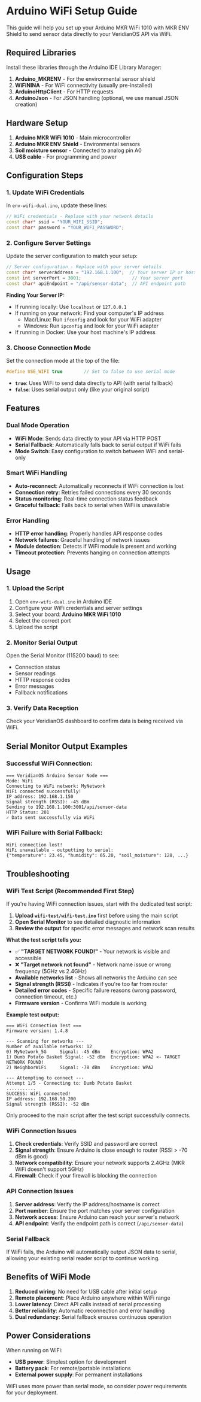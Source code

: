 # Arduino WiFi Setup Guide

This guide will help you set up your Arduino MKR WiFi 1010 with MKR ENV Shield to send sensor data directly to your VeridianOS API via WiFi.

## Required Libraries

Install these libraries through the Arduino IDE Library Manager:

1. **Arduino_MKRENV** - For the environmental sensor shield
2. **WiFiNINA** - For WiFi connectivity (usually pre-installed)
3. **ArduinoHttpClient** - For HTTP requests
4. **ArduinoJson** - For JSON handling (optional, we use manual JSON creation)

## Hardware Setup

1. **Arduino MKR WiFi 1010** - Main microcontroller
2. **Arduino MKR ENV Shield** - Environmental sensors
3. **Soil moisture sensor** - Connected to analog pin A0
4. **USB cable** - For programming and power

## Configuration Steps

### 1. Update WiFi Credentials

In `env-wifi-dual.ino`, update these lines:

```cpp
// WiFi credentials - Replace with your network details
const char* ssid = "YOUR_WIFI_SSID";
const char* password = "YOUR_WIFI_PASSWORD";
```

### 2. Configure Server Settings

Update the server configuration to match your setup:

```cpp
// Server configuration - Replace with your server details
const char* serverAddress = "192.168.1.100";  // Your server IP or hostname
const int serverPort = 3001;                   // Your server port
const char* apiEndpoint = "/api/sensor-data";  // API endpoint path
```

**Finding Your Server IP:**
- If running locally: Use `localhost` or `127.0.0.1`
- If running on your network: Find your computer's IP address
  - Mac/Linux: Run `ifconfig` and look for your WiFi adapter
  - Windows: Run `ipconfig` and look for your WiFi adapter
- If running in Docker: Use your host machine's IP address

### 3. Choose Connection Mode

Set the connection mode at the top of the file:

```cpp
#define USE_WIFI true        // Set to false to use serial mode
```

- **`true`**: Uses WiFi to send data directly to API (with serial fallback)
- **`false`**: Uses serial output only (like your original script)

## Features

### Dual Mode Operation
- **WiFi Mode**: Sends data directly to your API via HTTP POST
- **Serial Fallback**: Automatically falls back to serial output if WiFi fails
- **Mode Switch**: Easy configuration to switch between WiFi and serial-only

### Smart WiFi Handling
- **Auto-reconnect**: Automatically reconnects if WiFi connection is lost
- **Connection retry**: Retries failed connections every 30 seconds
- **Status monitoring**: Real-time connection status feedback
- **Graceful fallback**: Falls back to serial when WiFi is unavailable

### Error Handling
- **HTTP error handling**: Properly handles API response codes
- **Network failures**: Graceful handling of network issues
- **Module detection**: Detects if WiFi module is present and working
- **Timeout protection**: Prevents hanging on connection attempts

## Usage

### 1. Upload the Script
1. Open `env-wifi-dual.ino` in Arduino IDE
2. Configure your WiFi credentials and server settings
3. Select your board: **Arduino MKR WiFi 1010**
4. Select the correct port
5. Upload the script

### 2. Monitor Serial Output
Open the Serial Monitor (115200 baud) to see:
- Connection status
- Sensor readings
- HTTP response codes
- Error messages
- Fallback notifications

### 3. Verify Data Reception
Check your VeridianOS dashboard to confirm data is being received via WiFi.

## Serial Monitor Output Examples

### Successful WiFi Connection:
```
=== VeridianOS Arduino Sensor Node ===
Mode: WiFi
Connecting to WiFi network: MyNetwork
WiFi connected successfully!
IP address: 192.168.1.150
Signal strength (RSSI): -45 dBm
Sending to 192.168.1.100:3001/api/sensor-data
HTTP Status: 201
✓ Data sent successfully via WiFi
```

### WiFi Failure with Serial Fallback:
```
WiFi connection lost!
WiFi unavailable - outputting to serial:
{"temperature": 23.45, "humidity": 65.20, "soil_moisture": 128, ...}
```

## Troubleshooting

### WiFi Test Script (Recommended First Step)

If you're having WiFi connection issues, start with the dedicated test script:

1. **Upload `wifi-test/wifi-test.ino`** first before using the main script
2. **Open Serial Monitor** to see detailed diagnostic information
3. **Review the output** for specific error messages and network scan results

**What the test script tells you:**
- ✅ **"TARGET NETWORK FOUND!"** - Your network is visible and accessible
- ❌ **"Target network not found"** - Network name issue or wrong frequency (5GHz vs 2.4GHz)
- **Available networks list** - Shows all networks the Arduino can see
- **Signal strength (RSSI)** - Indicates if you're too far from router
- **Detailed error codes** - Specific failure reasons (wrong password, connection timeout, etc.)
- **Firmware version** - Confirms WiFi module is working

**Example test output:**
```
=== WiFi Connection Test ===
Firmware version: 1.4.8

--- Scanning for networks ---
Number of available networks: 12
0) MyNetwork_5G     Signal: -45 dBm    Encryption: WPA2
1) Dumb Potato Basket Signal: -52 dBm  Encryption: WPA2 <- TARGET NETWORK FOUND!
2) NeighborWiFi     Signal: -78 dBm    Encryption: WPA2

--- Attempting to connect ---
Attempt 1/5 - Connecting to: Dumb Potato Basket
...........
SUCCESS: WiFi connected!
IP address: 192.168.50.200
Signal strength (RSSI): -52 dBm
```

Only proceed to the main script after the test script successfully connects.

### WiFi Connection Issues
1. **Check credentials**: Verify SSID and password are correct
2. **Signal strength**: Ensure Arduino is close enough to router (RSSI > -70 dBm is good)
3. **Network compatibility**: Ensure your network supports 2.4GHz (MKR WiFi doesn't support 5GHz)
4. **Firewall**: Check if your firewall is blocking the connection

### API Connection Issues
1. **Server address**: Verify the IP address/hostname is correct
2. **Port number**: Ensure the port matches your server configuration
3. **Network access**: Ensure Arduino can reach your server's network
4. **API endpoint**: Verify the endpoint path is correct (`/api/sensor-data`)

### Serial Fallback
If WiFi fails, the Arduino will automatically output JSON data to serial, allowing your existing serial reader script to continue working.

## Benefits of WiFi Mode

1. **Reduced wiring**: No need for USB cable after initial setup
2. **Remote placement**: Place Arduino anywhere within WiFi range
3. **Lower latency**: Direct API calls instead of serial processing
4. **Better reliability**: Automatic reconnection and error handling
5. **Dual redundancy**: Serial fallback ensures continuous operation

## Power Considerations

When running on WiFi:
- **USB power**: Simplest option for development
- **Battery pack**: For remote/portable installations
- **External power supply**: For permanent installations

WiFi uses more power than serial mode, so consider power requirements for your deployment.
